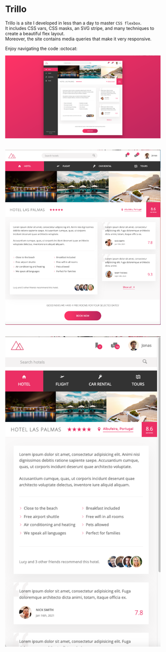 # Trillo

Trillo is a site I developed in less than a day to master `CSS flexbox`.  
It includes CSS vars, CSS masks, an SVG stripe, and many techniques to create a beautiful flex layout.   
Moreover, the site contains media queries that make it very responsive.

Enjoy navigating the code :octocat:

<img src="/screenshots/full-size.png" width=500>
<br><br><br>
<img src="/screenshots/medium-size.png" width=500>
<br><br><br>
<img src="/screenshots/small-size.png" width=500>
